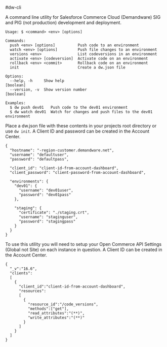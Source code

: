 #dw-cli

A command line utility for Salesforce Commerce Cloud (Demandware) SIG and PIG (not production) development and deployment.

```
Usage: $ <command> <env> [options]

Commands:
  push <env> [options]          Push code to an environment
  watch <env> [options]         Push file changes to an environment
  versions <env>                List codeversions in an environment
  activate <env> [codeversion]  Activate code on an environment
  rollback <env> <commit>       Rollback code on an environment
  init                          Create a dw.json file

Options:
  --help, -h     Show help                                             [boolean]
  --version, -v  Show version number                                   [boolean]

Examples:
  $ dw push dev01   Push code to the dev01 environment
  $ dw watch dev01  Watch for changes and push files to the dev01 environment
```
Place a dw.json file with these contents in your projects root directory or use `dw init`.  A Client ID and password can be created in the Account Center.
```
{
  "hostname": "-region-customer.demandware.net",
  "username": "defaultuser",
  "password": "defaultpass",

  "client_id": "client-id-from-account-dashboard",
  "client_password": "client-password-from-account-dashboard",

  "environments": {
    "dev01": {
      "username": "dev01user",
      "password": "dev01pass"
    },

    "staging": {
      "certificate": "./staging.crt",
      "username": "staginguser",
      "password": "stagingpass"
    }
  }
}
```

To use this utility you will need to setup your Open Commerce API Settings (Global not Site) on each instance in question.  A Client ID can be created in the Account Center.

```
{
  "_v":"16.6",
  "clients":
  [ 
    {
      "client_id":"client-id-from-account-dashboard",
      "resources":
      [
        {
          "resource_id":"/code_versions",
          "methods":["get"],
          "read_attributes":"(**)",
          "write_attributes":"(**)"
        }
      ]
    }
  ]
}
```
